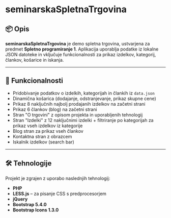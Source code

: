 # seminarskaSpletnaTrgovina

## 📦 Opis

**seminarskaSpletnaTrgovina** je demo spletna trgovina, ustvarjena za predmet **Spletno programiranje 1**. Aplikacija uporablja podatke iz lokalne JSON datoteke in vključuje funkcionalnosti za prikaz izdelkov, kategorij, člankov, košarice in iskanja.

---

## 🚀 Funkcionalnosti

- Pridobivanje podatkov o izdelkih, kategorijah in člankih iz `data.json`
- Dinamična košarica (dodajanje, odstranjevanje, prikaz skupne cene)
- Prikaz 8 naključnih najbolj prodajanih izdelkov na začetni strani
- Prikaz 6 člankov (blog) na začetni strani
- Stran "O trgovini" z opisom projekta in uporabljenih tehnologij
- Stran "Izdelki" z 12 naključnimi izdelki + filtriranje po kategorijah za prikaz vseh izdelkov iz kategorije
- Blog stran za prikaz vseh člankov
- Kontaktna stran z obrazcem
- Iskalnik izdelkov (search bar)

---

## 🛠️ Tehnologije

Projekt je zgrajen z uporabo naslednjih tehnologij:

- **PHP**
- **LESS.js** – za pisanje CSS s predprocesorjem
- **jQuery**
- **Bootstrap 5.4.0**
- **Bootstrap Icons 1.3.0**

